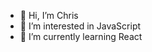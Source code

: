 - 👋 Hi, I’m Chris
- 👀 I’m interested in JavaScript
- 🌱 I’m currently learning React

<!---
KrzysztofKowalewski/KrzysztofKowalewski is a ✨ special ✨ repository because its `README.md` (this file) appears on your GitHub profile.
You can click the Preview link to take a look at your changes.
--->
